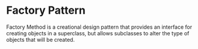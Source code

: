 # Factory Pattern

Factory Method is a creational design pattern that provides an interface for creating 
objects in a superclass, but allows subclasses to alter the type of objects that will be created.